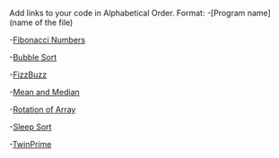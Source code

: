 Add links to your code in Alphabetical Order.
Format: -[Program name](name of the file)

-[Fibonacci Numbers](Fibonacci.cs)

-[Bubble Sort](BubbleSort.cs)

-[FizzBuzz](FizzBuzz.cs)

-[Mean and Median](MeanAndMedian.cs)

-[Rotation of Array](RotationOfArray.cs)

-[Sleep Sort](SleepSort.cs)

-[TwinPrime](TwinPrime.cs)




